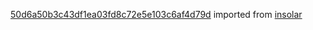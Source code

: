 [50d6a50b3c43df1ea03fd8c72e5e103c6af4d79d](https://github.com/insolar/insolar/commit/50d6a50b3c43df1ea03fd8c72e5e103c6af4d79d) imported from [insolar](https://github.com/insolar/insolar)
